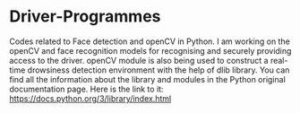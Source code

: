 # Driver-Programmes
Codes related to Face detection and openCV in Python.
I am working on the openCV and face recognition models for recognising and securely providing access to the driver.
openCV module is also being used to construct a real-time drowsiness detection environment with the help of dlib library.
You can find all the information about the library and modules in the Python original documentation page. Here is the link to it:
https://docs.python.org/3/library/index.html

